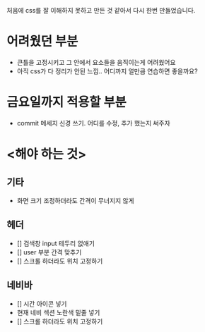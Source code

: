 처음에 css를 잘 이해하지 못하고 만든 것 같아서 다시 한번 만들었습니다.

# 어려웠던 부분
* 큰틀을 고정시키고 그 안에서 요소들을 움직이는게 어려웠어요
* 아직 css가 다 정리가 안된 느낌.. 어디까지 얼만큼 연습하면 좋을까요?
# 금요일까지 적용할 부분
* commit 메세지 신경 쓰기. 어디를 수정, 추가 했는지 써주자
# <해야 하는 것>
## 기타
* 화면 크기 조정하더라도 간격이 무너지지 않게
## 헤더
- [] 검색창 input 테두리 없애기
- [] user 부분 간격 맞추기
- [] 스크롤 하더라도 위치 고정하기
## 네비바
- [] 시간 아이콘 넣기
- 현재 네비 섹션 노란색 밑줄 넣기
- [] 스크롤 하더라도 위치 고정하기